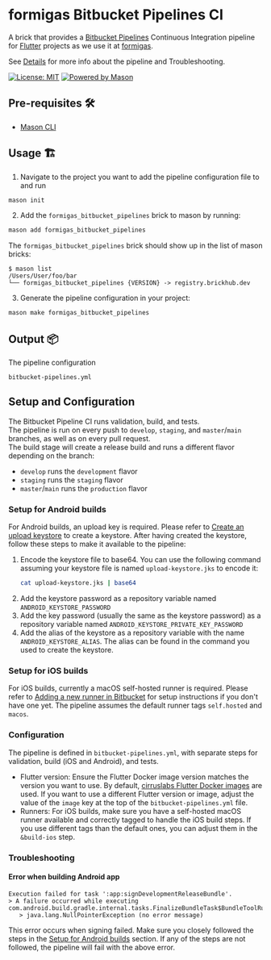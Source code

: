 # formigas Bitbucket Pipelines CI
A brick that provides a [Bitbucket Pipelines][bitbucket_pipelines_link] Continuous Integration pipeline for [Flutter][flutter_link] projects as we use it at [formigas][formigas_link].  

See [Details](#setup-and-configuration) for more info about the pipeline and Troubleshooting.

[![License: MIT][license_badge]][license_link]
[![Powered by Mason][mason_badge]][mason_link]


## Pre-requisites 🛠️

- [Mason CLI][mason_cli_link]

## Usage 🏗️

1. Navigate to the project you want to add the pipeline configuration file to and run
```sh
mason init
```
2. Add the `formigas_bitbucket_pipelines` brick to mason by running:
```sh
mason add formigas_bitbucket_pipelines
```
The `formigas_bitbucket_pipelines` brick should show up in the list of mason bricks:

```
$ mason list
/Users/User/foo/bar
└── formigas_bitbucket_pipelines {VERSION} -> registry.brickhub.dev
```
3. Generate the pipeline configuration in your project:
```sh
mason make formigas_bitbucket_pipelines
```
## Output 📦
The pipeline configuration
```
bitbucket-pipelines.yml
```

## Setup and Configuration
The Bitbucket Pipeline CI runs validation, build, and tests.  
The pipeline is run on every push to `develop`, `staging`, and `master`/`main` branches, as well as on every pull request.  
The build stage will create a release build and runs a different flavor depending on the branch:  
- `develop` runs the `development` flavor
- `staging` runs the `staging` flavor
- `master`/`main` runs the `production` flavor

### Setup for Android builds
For Android builds, an upload key is required. Please refer to [Create an upload keystore](https://docs.flutter.dev/deployment/android#create-an-upload-keystore) to create a keystore. After having created the keystore, follow these steps to make it available to the pipeline:
1. Encode the keystore file to base64. You can use the following command assuming your keystore file is named `upload-keystore.jks` to encode it:
    ```sh
    cat upload-keystore.jks | base64
    ```
2. Add the keystore password as a repository variable named `ANDROID_KEYSTORE_PASSWORD`
3. Add the key password (usually the same as the keystore password) as a repository variable named `ANDROID_KEYSTORE_PRIVATE_KEY_PASSWORD`
4. Add the alias of the keystore as a repository variable with the name `ANDROID_KEYSTORE_ALIAS`. The alias can be found in the command you used to create the keystore.

### Setup for iOS builds
For iOS builds, currently a macOS self-hosted runner is required. Please refer to [Adding a new runner in Bitbucket](https://support.atlassian.com/bitbucket-cloud/docs/adding-a-new-runner-in-bitbucket/) for setup instructions if you don't have one yet. The pipeline assumes the default runner tags `self.hosted` and `macos`.

### Configuration
The pipeline is defined in `bitbucket-pipelines.yml`, with separate steps for validation, build (iOS and Android), and tests.
- Flutter version: Ensure the Flutter Docker image version matches the version you want to use. By default, [cirruslabs Flutter Docker images](https://github.com/cirruslabs/docker-images-flutter/pkgs/container/flutter) are used. If you want to use a different Flutter version or image, adjust the value of the `image` key at the top of the `bitbucket-pipelines.yml` file. 
- Runners: For iOS builds, make sure you have a self-hosted macOS runner available and correctly tagged to handle the iOS build steps. If you use different tags than the default ones, you can adjust them in the `&build-ios` step.

### Troubleshooting
#### Error when building Android app
```
Execution failed for task ':app:signDevelopmentReleaseBundle'.
> A failure occurred while executing com.android.build.gradle.internal.tasks.FinalizeBundleTask$BundleToolRunnable
   > java.lang.NullPointerException (no error message)
```
This error occurs when signing failed. Make sure you closely followed the steps in the [Setup for Android builds](#setup-for-android-builds) section. If any of the steps are not followed, the pipeline will fail with the above error.

[license_badge]: https://img.shields.io/badge/license-MIT-blue.svg
[license_link]: https://opensource.org/licenses/MIT
[formigas_link]: https://formigas.io
[mason_link]: https://github.com/felangel/mason
[mason_cli_link]: https://github.com/felangel/mason/tree/master/packages/mason_cli
[mason_badge]: https://img.shields.io/endpoint?url=https%3A%2F%2Ftinyurl.com%2Fmason-badge
[flutter_link]:https://flutter.dev/
[bitbucket_pipelines_link]: https://www.atlassian.com/software/bitbucket/features/pipelines
